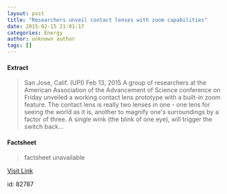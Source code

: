 ```yaml
---
layout: post
title: "Researchers unveil contact lenses with zoom capabilities"
date: 2015-02-15 21:01:17
categories: Energy
author: unknown author
tags: []
---
```



#### Extract
>San Jose, Calif. (UPI) Feb 13, 2015 A group of researchers at the American Association of the Advancement of Science conference on Friday unveiled a working contact lens prototype with a built-in zoom feature. The contact lens is really two lenses in one - one lens for seeing the world as it is, another to magnify one's surroundings by a factor of three. A single wink (the blink of one eye), will trigger the switch back...

#### Factsheet
>factsheet unavailable

[Visit Link](http://www.spacedaily.com/reports/Researchers_unveil_contact_lenses_with_zoom_capabilities_999.html)

id:   82787
